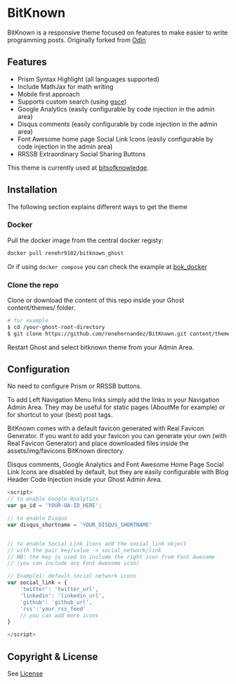 # BitKnown

BitKnown is a responsive theme focused on features to make easier to write programming posts. Originally forked from [Odin](https://github.com/h4t0n/odin)

## Features

* Prism Syntax Highlight (all languages supported)  
* Include MathJax for math writing  
* Mobile first approach
* Supports custom search (using [gsce](https://cse.google.com))
* Google Analytics (easily configurable by code injection in the admin area)  
* Disqus comments (easily configurable by code injection in the admin area)  
* Font Awesome home page Social Link Icons (easily configurable by code injection in the admin area)
* RRSSB Extraordinary Social Sharing Buttons  

This theme is currently used at [bitsofknowledge](https://bitsofknowledge.net).

## Installation

The following section explains different ways to get the theme

### Docker

Pull the docker image from the central docker registy:

```bash
docker pull renehr9102/bitknown_ghost
```

Or if using `docker compose` you can check the example at [bok_docker](https://github.com/renehernandez/bok_docker/blob/master/blog.compose.yml)

### Clone the repo

Clone or download the content of this repo inside your Ghost content/themes/ folder.

```bash
# for example
$ cd /your-ghost-root-directory
$ git clone https://github.com/renehernandez/BitKnown.git content/themes/bitknown
```

Restart Ghost and select bitknown theme from your Admin Area.

## Configuration

No need to configure Prism or RRSSB buttons.

To add Left Navigation Menu links simply add the links in your Navigation Admin Area. They may be useful for static pages (AboutMe for example) or for shortcut to your (best) post tags.

BitKnown comes with a default favicon generated with Real Favicon Generator. If you want to add your favicon you can generate your own (with Real Favicon Generator) and place downloaded files inside the assets/img/favicons BitKnown directory.

Disqus comments, Google Analytics and Font Awesome Home Page Social Link Icons are disabled by default, but they are easily configurable with Blog Header Code Injection inside your Ghost Admin Area.

```javascript
<script>
// to enable Google Analytics
var ga_id = 'YOUR-UA-ID_HERE';

// to enable Disqus
var disqus_shortname = 'YOUR_DISQUS_SHORTNAME'


// to enable Social Link Icons add the social_link object
// with the pair key/value -> social_network/link
// NB: the key is used to include the right icon from Font Awesome
// (you can include any Font Awesome icon)

// Example1: default social network icons
var social_link = {
    'twitter': 'twitter_url',
    'linkedin': 'linkedin_url',
    'github': 'github_url',
    'rss':'your_rss_feed'
    // you can add more icons
}

</script>
```

## Copyright & License

See [License](LICENSE)
